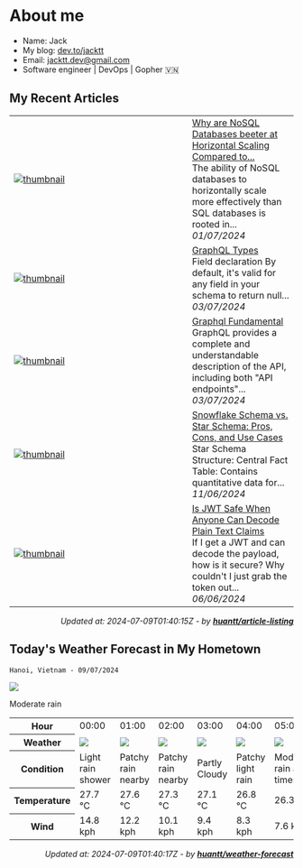 # About me

- Name: Jack
- My blog: [dev.to/jacktt](https://dev.to/jacktt)
- Email: [jacktt.dev@gmail.com](mailto:jacktt.dev@gmail.com)
- Software engineer | DevOps | Gopher 🇻🇳

## My Recent Articles

<table>
        <tr>
            <td width="300px">
                <a href="https://dev.to/jacktt/why-are-nosql-databases-beeter-at-horizontal-scaling-compared-to-sql-databases-1hk2">
                    <img src="https://dynamic-thumbnail-dev-to.vercel.app/article/1907261/thumbnail?t=2024-07-09%2001%3a40%3a15.33077231%20%2b0000%20UTC%20m%3d%2b0.112089187" alt="thumbnail">
                </a>
            </td>
            <td>
                <a href="https://dev.to/jacktt/why-are-nosql-databases-beeter-at-horizontal-scaling-compared-to-sql-databases-1hk2">Why are NoSQL Databases beeter at Horizontal Scaling Compared to...</a>
                <div>The ability of NoSQL databases to horizontally scale more effectively than SQL databases is rooted in...</div>
                <div><i>01/07/2024</i></div>
            </td>
        </tr>
        <tr>
            <td width="300px">
                <a href="https://dev.to/jacktt/graphql-types-26og">
                    <img src="https://dynamic-thumbnail-dev-to.vercel.app/article/1909543/thumbnail?t=2024-07-09%2001%3a40%3a15.33077231%20%2b0000%20UTC%20m%3d%2b0.112089187" alt="thumbnail">
                </a>
            </td>
            <td>
                <a href="https://dev.to/jacktt/graphql-types-26og">GraphQL Types</a>
                <div>Field declaration   By default, it&#39;s valid for any field in your schema to return null...</div>
                <div><i>03/07/2024</i></div>
            </td>
        </tr>
        <tr>
            <td width="300px">
                <a href="https://dev.to/jacktt/graphql-fundamental-236k">
                    <img src="https://dynamic-thumbnail-dev-to.vercel.app/article/1909595/thumbnail?t=2024-07-09%2001%3a40%3a15.33077231%20%2b0000%20UTC%20m%3d%2b0.112089187" alt="thumbnail">
                </a>
            </td>
            <td>
                <a href="https://dev.to/jacktt/graphql-fundamental-236k">Graphql Fundamental</a>
                <div>GraphQL provides a complete and understandable description of the API, including both &#34;API endpoints&#34;...</div>
                <div><i>03/07/2024</i></div>
            </td>
        </tr>
        <tr>
            <td width="300px">
                <a href="https://dev.to/jacktt/snowflake-schema-vs-star-schema-pros-cons-and-use-cases-2701">
                    <img src="https://dynamic-thumbnail-dev-to.vercel.app/article/1883827/thumbnail?t=2024-07-09%2001%3a40%3a15.33077231%20%2b0000%20UTC%20m%3d%2b0.112089187" alt="thumbnail">
                </a>
            </td>
            <td>
                <a href="https://dev.to/jacktt/snowflake-schema-vs-star-schema-pros-cons-and-use-cases-2701">Snowflake Schema vs. Star Schema: Pros, Cons, and Use Cases</a>
                <div>Star Schema            Structure:     Central Fact Table: Contains quantitative data for...</div>
                <div><i>11/06/2024</i></div>
            </td>
        </tr>
        <tr>
            <td width="300px">
                <a href="https://dev.to/jacktt/is-jwt-safe-when-anyone-can-decode-plain-text-claims-2j7o">
                    <img src="https://dynamic-thumbnail-dev-to.vercel.app/article/1879572/thumbnail?t=2024-07-09%2001%3a40%3a15.33077231%20%2b0000%20UTC%20m%3d%2b0.112089187" alt="thumbnail">
                </a>
            </td>
            <td>
                <a href="https://dev.to/jacktt/is-jwt-safe-when-anyone-can-decode-plain-text-claims-2j7o">Is JWT Safe When Anyone Can Decode Plain Text Claims</a>
                <div>If I get a JWT and can decode the payload, how is it secure? Why couldn&#39;t I just grab the token out...</div>
                <div><i>06/06/2024</i></div>
            </td>
        </tr>
</table>

<div align="right">

*Updated at: 2024-07-09T01:40:15Z - by **[huantt/article-listing](https://github.com/huantt/article-listing)***

</div>


## Today's Weather Forecast in My Hometown



`Hanoi, Vietnam - 09/07/2024`

<img src="https://cdn.weatherapi.com/weather/64x64/day/302.png"/>

Moderate rain


<table>
    <tr>
        <th>Hour</th>
        <td>00:00</td><td>01:00</td><td>02:00</td><td>03:00</td><td>04:00</td><td>05:00</td><td>06:00</td><td>07:00</td><td>08:00</td><td>09:00</td><td>10:00</td><td>11:00</td><td>12:00</td><td>13:00</td><td>14:00</td><td>15:00</td><td>16:00</td><td>17:00</td><td>18:00</td><td>19:00</td><td>20:00</td><td>21:00</td><td>22:00</td><td>23:00</td>
    </tr>
    <tr>
        <th>Weather</th>
        <td><img src="https://cdn.weatherapi.com/weather/64x64/night/353.png"></img></td><td><img src="https://cdn.weatherapi.com/weather/64x64/night/176.png"></img></td><td><img src="https://cdn.weatherapi.com/weather/64x64/night/176.png"></img></td><td><img src="https://cdn.weatherapi.com/weather/64x64/night/116.png"></img></td><td><img src="https://cdn.weatherapi.com/weather/64x64/night/293.png"></img></td><td><img src="https://cdn.weatherapi.com/weather/64x64/night/299.png"></img></td><td><img src="https://cdn.weatherapi.com/weather/64x64/day/353.png"></img></td><td><img src="https://cdn.weatherapi.com/weather/64x64/day/176.png"></img></td><td><img src="https://cdn.weatherapi.com/weather/64x64/day/296.png"></img></td><td><img src="https://cdn.weatherapi.com/weather/64x64/day/176.png"></img></td><td><img src="https://cdn.weatherapi.com/weather/64x64/day/176.png"></img></td><td><img src="https://cdn.weatherapi.com/weather/64x64/day/116.png"></img></td><td><img src="https://cdn.weatherapi.com/weather/64x64/day/200.png"></img></td><td><img src="https://cdn.weatherapi.com/weather/64x64/day/263.png"></img></td><td><img src="https://cdn.weatherapi.com/weather/64x64/day/200.png"></img></td><td><img src="https://cdn.weatherapi.com/weather/64x64/day/200.png"></img></td><td><img src="https://cdn.weatherapi.com/weather/64x64/day/200.png"></img></td><td><img src="https://cdn.weatherapi.com/weather/64x64/day/200.png"></img></td><td><img src="https://cdn.weatherapi.com/weather/64x64/day/200.png"></img></td><td><img src="https://cdn.weatherapi.com/weather/64x64/night/176.png"></img></td><td><img src="https://cdn.weatherapi.com/weather/64x64/night/176.png"></img></td><td><img src="https://cdn.weatherapi.com/weather/64x64/night/176.png"></img></td><td><img src="https://cdn.weatherapi.com/weather/64x64/night/116.png"></img></td><td><img src="https://cdn.weatherapi.com/weather/64x64/night/200.png"></img></td>
    </tr>
    <tr>
        <th>Condition</th>
        <td width="200px">Light rain shower</td><td width="200px">Patchy rain nearby</td><td width="200px">Patchy rain nearby</td><td width="200px">Partly Cloudy </td><td width="200px">Patchy light rain</td><td width="200px">Moderate rain at times</td><td width="200px">Light rain shower</td><td width="200px">Patchy rain nearby</td><td width="200px">Light rain</td><td width="200px">Patchy rain nearby</td><td width="200px">Patchy rain nearby</td><td width="200px">Partly Cloudy </td><td width="200px">Thundery outbreaks in nearby</td><td width="200px">Patchy light drizzle</td><td width="200px">Thundery outbreaks in nearby</td><td width="200px">Thundery outbreaks in nearby</td><td width="200px">Thundery outbreaks in nearby</td><td width="200px">Thundery outbreaks in nearby</td><td width="200px">Thundery outbreaks in nearby</td><td width="200px">Patchy rain nearby</td><td width="200px">Patchy rain nearby</td><td width="200px">Patchy rain nearby</td><td width="200px">Partly Cloudy </td><td width="200px">Thundery outbreaks in nearby</td>
    </tr>
    <tr>
        <th>Temperature</th>
        <td>27.7 °C</td><td>27.6 °C</td><td>27.3 °C</td><td>27.1 °C</td><td>26.8 °C</td><td>26.3 °C</td><td>26.2 °C</td><td>27.4 °C</td><td>30.3 °C</td><td>30.9 °C</td><td>32.5 °C</td><td>33.8 °C</td><td>35.1 °C</td><td>35.9 °C</td><td>36.5 °C</td><td>36.3 °C</td><td>35.5 °C</td><td>34.6 °C</td><td>31.8 °C</td><td>29.6 °C</td><td>28 °C</td><td>28.2 °C</td><td>28.3 °C</td><td>28.4 °C</td>
    </tr>
    <tr>
        <th>Wind</th>
        <td>14.8 kph</td><td>12.2 kph</td><td>10.1 kph</td><td>9.4 kph</td><td>8.3 kph</td><td>7.6 kph</td><td>4.3 kph</td><td>5.4 kph</td><td>15.1 kph</td><td>9.4 kph</td><td>9 kph</td><td>9.4 kph</td><td>9.4 kph</td><td>8.3 kph</td><td>7.6 kph</td><td>6.8 kph</td><td>11.2 kph</td><td>18.7 kph</td><td>20.5 kph</td><td>18.4 kph</td><td>17.3 kph</td><td>15.8 kph</td><td>15.5 kph</td><td>13.7 kph</td>
    </tr>
</table>


<div align="right">

*Updated at: 2024-07-09T01:40:17Z - by **[huantt/weather-forecast](https://github.com/huantt/weather-forecast)***

</div>


